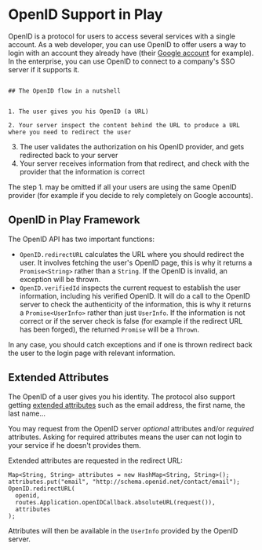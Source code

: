 <!--- Copyright (C) 2009-2013 Typesafe Inc. <http://www.typesafe.com> -->
# OpenID Support in Play

OpenID is a protocol for users to access several services with a single account. As a web developer, you can use OpenID to offer users a way to login with an account they already have (their [Google account](https://developers.google.com/accounts/docs/OpenID) for example). In the enterprise, you can use OpenID to connect to a company's SSO server if it supports it.

                                                                                                      ## The OpenID flow in a nutshell

                                                                                                      1. The user gives you his OpenID (a URL)
                                                                                                      2. Your server inspect the content behind the URL to produce a URL where you need to redirect the user
3. The user validates the authorization on his OpenID provider, and gets redirected back to your server
4. Your server receives information from that redirect, and check with the provider that the information is correct

The step 1. may be omitted if all your users are using the same OpenID provider (for example if you decide to rely completely on Google accounts).

## OpenID in Play Framework

The OpenID API has two important functions:

* `OpenID.redirectURL` calculates the URL where you should redirect the user. It involves fetching the user's OpenID page, this is why it returns a `Promise<String>` rather than a `String`. If the OpenID is invalid, an exception will be thrown.
* `OpenID.verifiedId` inspects the current request to establish the user information, including his verified OpenID. It will do a call to the OpenID server to check the authenticity of the information, this is why it returns a `Promise<UserInfo>` rather than just `UserInfo`. If the information is not correct or if the server check is false (for example if the redirect URL has been forged), the returned `Promise` will be a `Thrown`.

In any case, you should catch exceptions and if one is thrown redirect back the user to the login page with relevant information.

## Extended Attributes

The OpenID of a user gives you his identity. The protocol also support getting [extended attributes](http://openid.net/specs/openid-attribute-exchange-1_0.html) such as the email address, the first name, the last name...

You may request from the OpenID server *optional* attributes and/or *required* attributes. Asking for required attributes means the user can not login to your service if he doesn't provides them.

Extended attributes are requested in the redirect URL:

```
Map<String, String> attributes = new HashMap<String, String>();
attributes.put("email", "http://schema.openid.net/contact/email");
OpenID.redirectURL(
  openid, 
  routes.Application.openIDCallback.absoluteURL(request()), 
  attributes
);
```

Attributes will then be available in the `UserInfo` provided by the OpenID server.
